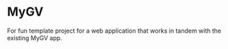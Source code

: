 # MyGV
For fun template project for a web application that works in tandem with the existing MyGV app.

